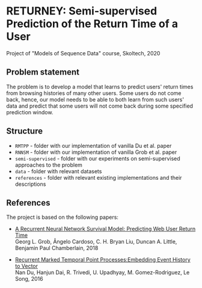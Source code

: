 # RETURNEY: Semi-supervised Prediction of the Return Time of a User
Project of "Models of Sequence Data" course, Skoltech, 2020

## Problem statement
The problem is to develop a model that learns to predict users' return times from browsing histories of many other users. Some users do not come back, hence, our model needs to be able to both learn from such users' data and predict that some users will not come back during some specified prediction window.


## Structure
- `RMTPP` - folder with our implementation of vanilla Du et al. paper
- `RNNSM` - folder with our implementation of vanilla Grob et al. paper
- `semi-supervised` - folder with our experiments on semi-supervised approaches to the problem
- `data` - folder with relevant datasets
- `references` - folder with relevant existing implementations and their descriptions


## References
The project is based on the following papers:

- [A Recurrent Neural Network Survival Model: Predicting Web User Return Time](https://arxiv.org/abs/1807.04098)<br>
Georg L. Grob, Ângelo Cardoso, C. H. Bryan Liu, Duncan A. Little, Benjamin Paul Chamberlain, 2018

- [Recurrent Marked Temporal Point Processes:Embedding Event History to Vector](https://www.kdd.org/kdd2016/papers/files/rpp1081-duA.pdf)<br>
Nan Du, Hanjun Dai, R. Trivedi, U. Upadhyay, M. Gomez-Rodriguez, Le Song, 2016
